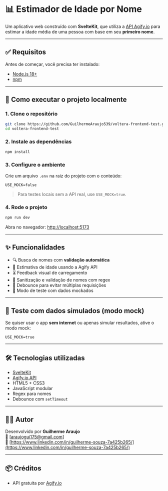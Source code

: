 # 📊 Estimador de Idade por Nome

Um aplicativo web construído com **SvelteKit**, que utiliza a [API Agify.io](https://agify.io) para estimar a idade média de uma pessoa com base em seu **primeiro nome**.

---

## ✅ Requisitos

Antes de começar, você precisa ter instalado:

- [Node.js 18+](https://nodejs.org/)
- [npm](https://www.npmjs.com/)

---

## 🚀 Como executar o projeto localmente

### 1. Clone o repositório

```bash
git clone https://github.com/GuilhermeAraujo539/voltera-frontend-test.git
cd voltera-frontend-test
```

### 2. Instale as dependências

```bash
npm install
```

### 3. Configure o ambiente

Crie um arquivo `.env` na raiz do projeto com o conteúdo:

```env
USE_MOCK=false
```

> Para testes locais sem a API real, use `USE_MOCK=true`.

### 4. Rode o projeto

```bash
npm run dev
```

Abra no navegador: [http://localhost:5173](http://localhost:5173)

---

## ✨ Funcionalidades

- 🔍 Busca de nomes com **validação automática**
- 🧠 Estimativa de idade usando a Agify API
- ⏳ Feedback visual de carregamento
- 🧼 Sanitização e validação de nomes com regex
- 🔄 Debounce para evitar múltiplas requisições
- 🧪 Modo de teste com dados mockados

---

## 🧪 Teste com dados simulados (modo mock)

Se quiser usar o app **sem internet** ou apenas simular resultados, ative o modo mock:

```env
USE_MOCK=true
```

---

## 🛠️ Tecnologias utilizadas

- [SvelteKit](https://kit.svelte.dev/)
- [Agify.io API](https://agify.io)
- HTML5 + CSS3
- JavaScript modular
- Regex para nomes
- Debounce com `setTimeout`

---

## 🙋‍♂️ Autor

Desenvolvido por **Guilherme Araujo**  
📧 [araujogui175@gmail.com]  
🔗 [https://www.linkedin.com/in/guilherme-souza-7a425b265/](https://www.linkedin.com/in/guilherme-souza-7a425b265/)

---

## 📦 Créditos

- API gratuita por [Agify.io](https://agify.io)